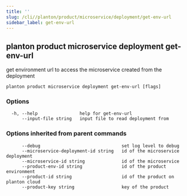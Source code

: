 ```yaml
---
title: ''
slug: /cli//planton/product/microservice/deployment/get-env-url
sidebar_label: get-env-url
---
```

## planton product microservice deployment get-env-url

get environment url to access the microservice created from the deployment

```
planton product microservice deployment get-env-url [flags]
```

### Options

```
  -h, --help                help for get-env-url
      --input-file string   input file to read deployment from
```

### Options inherited from parent commands

```
      --debug                               set log level to debug
      --microservice-deployment-id string   id of the microservice deployment
      --microservice-id string              id of the microservice
      --product-env-id string               id of the product environment
      --product-id string                   id of the product on planton cloud
      --product-key string                  key of the product
```

